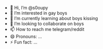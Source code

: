 - 👋 Hi, I’m @s0oupy
- 👀 I’m interested in gay boys
- 🌱 I’m currently learning about boys kissing
- 💞️ I’m looking to collaborate on boys
- 📫 How to reach me telegram/reddit
- 😄 Pronouns: ...
- ⚡ Fun fact: ...

<!---
s0oupy/s0oupy is a ✨ special ✨ repository because its `README.md` (this file) appears on your GitHub profile.
You can click the Preview link to take a look at your changes.
--->
